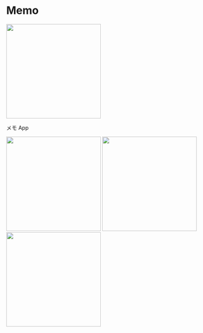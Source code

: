 # Memo

<img src="https://user-images.githubusercontent.com/83286066/120333990-33807a00-c32b-11eb-8783-43393c5b130f.png" width="250">

メモ App



<img src="https://user-images.githubusercontent.com/83286066/120334018-3aa78800-c32b-11eb-9396-dae79d5a6e86.png" width="250"> <img src="https://user-images.githubusercontent.com/83286066/120334039-409d6900-c32b-11eb-9094-72210e8e468d.png" width="250"> <img src="https://user-images.githubusercontent.com/83286066/120334076-4bf09480-c32b-11eb-9d13-6322cd1da90b.png" width="250">
